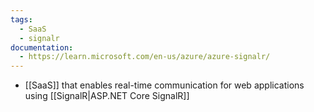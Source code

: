 ```yaml
---
tags:
  - SaaS
  - signalr
documentation:
  - https://learn.microsoft.com/en-us/azure/azure-signalr/
---
```

- [[SaaS]] that enables real-time communication for web applications using [[SignalR|ASP.NET Core SignalR]]